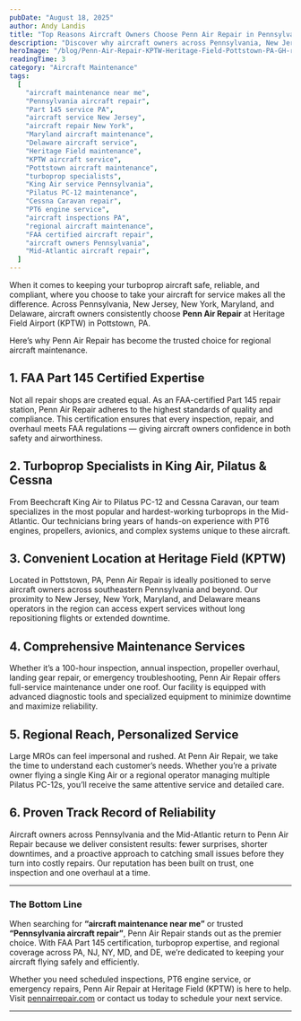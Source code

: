 ```yaml
---
pubDate: "August 18, 2025"
author: Andy Landis
title: "Top Reasons Aircraft Owners Choose Penn Air Repair in Pennsylvania"
description: "Discover why aircraft owners across Pennsylvania, New Jersey, New York, Maryland, and Delaware trust Penn Air Repair at Heritage Field (KPTW). From FAA Part 145 certification to turboprop expertise, see what makes us the preferred choice for regional aircraft maintenance."
heroImage: "/blog/Penn-Air-Repair-KPTW-Heritage-Field-Pottstown-PA-GH-repairing-wing.webp"
readingTime: 3
category: "Aircraft Maintenance"
tags:
  [
    "aircraft maintenance near me",
    "Pennsylvania aircraft repair",
    "Part 145 service PA",
    "aircraft service New Jersey",
    "aircraft repair New York",
    "Maryland aircraft maintenance",
    "Delaware aircraft service",
    "Heritage Field maintenance",
    "KPTW aircraft service",
    "Pottstown aircraft maintenance",
    "turboprop specialists",
    "King Air service Pennsylvania",
    "Pilatus PC-12 maintenance",
    "Cessna Caravan repair",
    "PT6 engine service",
    "aircraft inspections PA",
    "regional aircraft maintenance",
    "FAA certified aircraft repair",
    "aircraft owners Pennsylvania",
    "Mid-Atlantic aircraft repair",
  ]
---
```


When it comes to keeping your turboprop aircraft safe, reliable, and compliant, where you choose to take your aircraft for service makes all the difference. Across Pennsylvania, New Jersey, New York, Maryland, and Delaware, aircraft owners consistently choose **Penn Air Repair** at Heritage Field Airport (KPTW) in Pottstown, PA.

Here’s why Penn Air Repair has become the trusted choice for regional aircraft maintenance.

## 1. FAA Part 145 Certified Expertise

Not all repair shops are created equal. As an FAA-certified Part 145 repair station, Penn Air Repair adheres to the highest standards of quality and compliance. This certification ensures that every inspection, repair, and overhaul meets FAA regulations — giving aircraft owners confidence in both safety and airworthiness.

## 2. Turboprop Specialists in King Air, Pilatus & Cessna

From Beechcraft King Air to Pilatus PC-12 and Cessna Caravan, our team specializes in the most popular and hardest-working turboprops in the Mid-Atlantic. Our technicians bring years of hands-on experience with PT6 engines, propellers, avionics, and complex systems unique to these aircraft.

## 3. Convenient Location at Heritage Field (KPTW)

Located in Pottstown, PA, Penn Air Repair is ideally positioned to serve aircraft owners across southeastern Pennsylvania and beyond. Our proximity to New Jersey, New York, Maryland, and Delaware means operators in the region can access expert services without long repositioning flights or extended downtime.

## 4. Comprehensive Maintenance Services

Whether it’s a 100-hour inspection, annual inspection, propeller overhaul, landing gear repair, or emergency troubleshooting, Penn Air Repair offers full-service maintenance under one roof. Our facility is equipped with advanced diagnostic tools and specialized equipment to minimize downtime and maximize reliability.

## 5. Regional Reach, Personalized Service

Large MROs can feel impersonal and rushed. At Penn Air Repair, we take the time to understand each customer’s needs. Whether you’re a private owner flying a single King Air or a regional operator managing multiple Pilatus PC-12s, you’ll receive the same attentive service and detailed care.

## 6. Proven Track Record of Reliability

Aircraft owners across Pennsylvania and the Mid-Atlantic return to Penn Air Repair because we deliver consistent results: fewer surprises, shorter downtimes, and a proactive approach to catching small issues before they turn into costly repairs. Our reputation has been built on trust, one inspection and one overhaul at a time.

---

### The Bottom Line

When searching for **“aircraft maintenance near me”** or trusted **“Pennsylvania aircraft repair”**, Penn Air Repair stands out as the premier choice. With FAA Part 145 certification, turboprop expertise, and regional coverage across PA, NJ, NY, MD, and DE, we’re dedicated to keeping your aircraft flying safely and efficiently.

Whether you need scheduled inspections, PT6 engine service, or emergency repairs, Penn Air Repair at Heritage Field (KPTW) is here to help. Visit [pennairrepair.com](/) or contact us today to schedule your next service.

---
